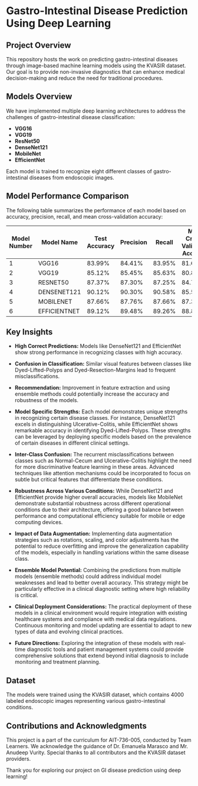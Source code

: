 # Gastro-Intestinal Disease Prediction Using Deep Learning

## Project Overview
This repository hosts the work on predicting gastro-intestinal diseases through image-based machine learning models using the KVASIR dataset. Our goal is to provide non-invasive diagnostics that can enhance medical decision-making and reduce the need for traditional procedures.

## Models Overview
We have implemented multiple deep learning architectures to address the challenges of gastro-intestinal disease classification:

- **VGG16**
- **VGG19**
- **ResNet50**
- **DenseNet121**
- **MobileNet**
- **EfficientNet**

Each model is trained to recognize eight different classes of gastro-intestinal diseases from endoscopic images.

## Model Performance Comparison
The following table summarizes the performance of each model based on accuracy, precision, recall, and mean cross-validation accuracy:

| Model Number | Model Name    | Test Accuracy | Precision | Recall  | Mean Cross-Validation Accuracy |
|--------------|---------------|---------------|-----------|---------|--------------------------------|
| 1            | VGG16         | 83.99%        | 84.41%    | 83.95%  | 81.60%                         |
| 2            | VGG19         | 85.12%        | 85.45%    | 85.63%  | 80.89%                         |
| 3            | RESNET50      | 87.37%        | 87.30%    | 87.25%  | 84.72%                         |
| 4            | DENSENET121   | 90.12%        | 90.30%    | 90.58%  | 85.51%                         |
| 5            | MOBILENET     | 87.66%        | 87.76%    | 87.66%  | 87.32%                         |
| 6            | EFFICIENTNET  | 89.12%        | 89.48%    | 89.26%  | 88.87%                         |

## Key Insights
- **High Correct Predictions:** Models like DenseNet121 and EfficientNet show strong performance in recognizing classes with high accuracy.
- **Confusion in Classification:** Similar visual features between classes like Dyed-Lifted-Polyps and Dyed-Resection-Margins lead to frequent misclassifications.
- **Recommendation:** Improvement in feature extraction and using ensemble methods could potentially increase the accuracy and robustness of the models.
- **Model Specific Strengths:** Each model demonstrates unique strengths in recognizing certain disease classes. For instance, DenseNet121 excels in distinguishing Ulcerative-Colitis, while EfficientNet shows remarkable accuracy in identifying Dyed-Lifted-Polyps. These strengths can be leveraged by deploying specific models based on the prevalence of certain diseases in different clinical settings.

- **Inter-Class Confusion:** The recurrent misclassifications between classes such as Normal-Cecum and Ulcerative-Colitis highlight the need for more discriminative feature learning in these areas. Advanced techniques like attention mechanisms could be incorporated to focus on subtle but critical features that differentiate these conditions.

- **Robustness Across Various Conditions:** While DenseNet121 and EfficientNet provide higher overall accuracies, models like MobileNet demonstrate substantial robustness across different operational conditions due to their architecture, offering a good balance between performance and computational efficiency suitable for mobile or edge computing devices.

- **Impact of Data Augmentation:** Implementing data augmentation strategies such as rotations, scaling, and color adjustments has the potential to reduce overfitting and improve the generalization capability of the models, especially in handling variations within the same disease class.

- **Ensemble Model Potential:** Combining the predictions from multiple models (ensemble methods) could address individual model weaknesses and lead to better overall accuracy. This strategy might be particularly effective in a clinical diagnostic setting where high reliability is critical.

- **Clinical Deployment Considerations:** The practical deployment of these models in a clinical environment would require integration with existing healthcare systems and compliance with medical data regulations. Continuous monitoring and model updating are essential to adapt to new types of data and evolving clinical practices.

- **Future Directions:** Exploring the integration of these models with real-time diagnostic tools and patient management systems could provide comprehensive solutions that extend beyond initial diagnosis to include monitoring and treatment planning.

## Dataset
The models were trained using the KVASIR dataset, which contains 4000 labeled endoscopic images representing various gastro-intestinal conditions.

## Contributions and Acknowledgments
This project is a part of the curriculum for AIT-736-005, conducted by Team Learners. We acknowledge the guidance of Dr. Emanuela Marasco and Mr. Anudeep Vurity. Special thanks to all contributors and the KVASIR dataset providers.

Thank you for exploring our project on GI disease prediction using deep learning!

 
